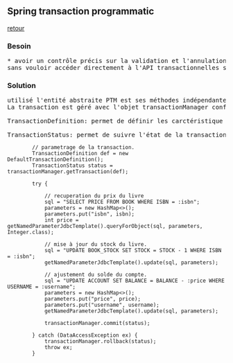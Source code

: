 ## Spring transaction programmatic

[retour](./spring-transaction.md#programmatic-transaction)

### Besoin

<pre>
* avoir un contrôle précis sur la validation et l'annulation des transactions mais
sans vouloir accéder directement à l'API transactionnelles sous jacentes
</pre>

### Solution

<pre>
utilisé l'entité abstraite PTM est ses méthodes indépendantes de la technologie
La transaction est géré avec l'objet transactionManager configuré dans Spring.

TransactionDefinition: permet de définir les carctéristique de la transaction

TransactionStatus: permet de suivre l'état de la transaction
</pre>

```
        // parametrage de la transaction.
        TransactionDefinition def = new DefaultTransactionDefinition();
        TransactionStatus status = transactionManager.getTransaction(def);

        try {

            // recuperation du prix du livre
            sql = "SELECT PRICE FROM BOOK WHERE ISBN = :isbn";
            parameters = new HashMap<>();
            parameters.put("isbn", isbn);
            int price = getNamedParameterJdbcTemplate().queryForObject(sql, parameters, Integer.class);

            // mise à jour du stock du livre.
            sql = "UPDATE BOOK_STOCK SET STOCK = STOCK - 1 WHERE ISBN = :isbn";
            getNamedParameterJdbcTemplate().update(sql, parameters);

            // ajustement du solde du compte.
            sql = "UPDATE ACCOUNT SET BALANCE = BALANCE - :price WHERE USERNAME = :username";
            parameters = new HashMap<>();
            parameters.put("price", price);
            parameters.put("username", username);
            getNamedParameterJdbcTemplate().update(sql, parameters);

            transactionManager.commit(status);

        } catch (DataAccessException ex) {
            transactionManager.rollback(status);
            throw ex;
        }
```
